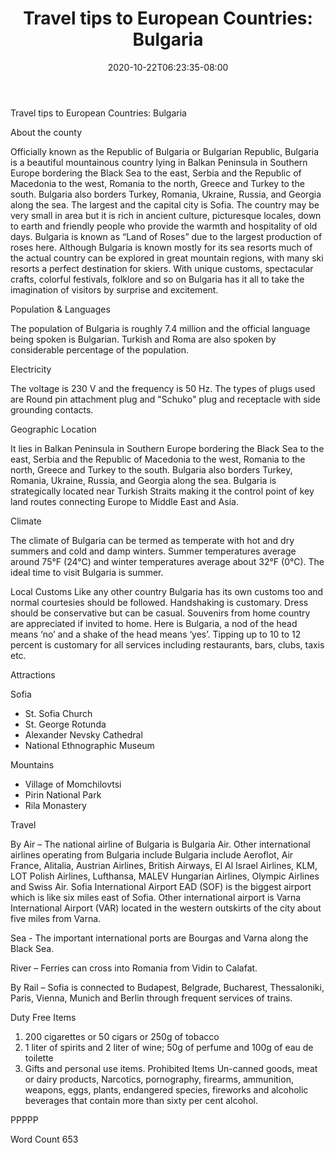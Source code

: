 ﻿---
title: "Travel tips to European Countries: Bulgaria"
date: 2020-10-22T06:23:35-08:00
description: "Travel Tips To European Countries Tips for Web Success"
featured_image: "/images/Travel Tips To European Countries.jpg"
tags: ["Travel Tips To European Countries"]
---

Travel tips to European Countries: Bulgaria

About the county

Officially known as the Republic of Bulgaria or Bulgarian Republic, Bulgaria is a beautiful mountainous country lying in Balkan Peninsula in Southern Europe bordering the Black Sea to the east, Serbia and the Republic of Macedonia to the west, Romania to the north, Greece and Turkey to the south. Bulgaria also borders Turkey, Romania, Ukraine, Russia, and Georgia along the sea. The largest and the capital city is Sofia. The country may be very small in area but it is rich in ancient culture, picturesque locales, down to earth and friendly people who provide the warmth and hospitality of old days. Bulgaria is known as “Land of Roses” due to the largest production of roses here. Although Bulgaria is known mostly for its sea resorts much of the actual country can be explored in great mountain regions, with many ski resorts a perfect destination for skiers. With unique customs, spectacular crafts, colorful festivals, folklore and so on Bulgaria has it all to take the imagination of visitors by surprise and excitement.

Population & Languages

The population of Bulgaria is roughly 7.4 million and the official language being spoken is Bulgarian. Turkish and Roma are also spoken by considerable percentage of the population.

Electricity

The voltage is 230 V and the frequency is 50 Hz. The types of plugs used are Round pin attachment plug and "Schuko" plug and receptacle with side grounding contacts.

Geographic Location

It lies in Balkan Peninsula in Southern Europe bordering the Black Sea to the east, Serbia and the Republic of Macedonia to the west, Romania to the north, Greece and Turkey to the south. Bulgaria also borders Turkey, Romania, Ukraine, Russia, and Georgia along the sea. Bulgaria is strategically located near Turkish Straits making it the control point of key land routes connecting Europe to Middle East and Asia.

Climate

The climate of Bulgaria can be termed as temperate with hot and dry summers and cold and damp winters. Summer temperatures average around 75°F (24°C) and winter temperatures average about 32°F (0°C). The ideal time to visit Bulgaria is summer.

Local Customs
Like any other country Bulgaria has its own customs too and normal courtesies should be followed. Handshaking is customary. Dress should be conservative but can be casual. Souvenirs from home country are appreciated if invited to home. Here is Bulgaria, a nod of the head means ‘no’ and a shake of the head means ‘yes’. Tipping up to 10 to 12 percent is customary for all services including restaurants, bars, clubs, taxis etc.

Attractions

Sofia 
* St. Sofia Church
* St. George Rotunda
* Alexander Nevsky Cathedral 
* National Ethnographic Museum 

Mountains
* Village of Momchilovtsi 
* Pirin National Park 
* Rila Monastery

Travel

By Air – The national airline of Bulgaria is Bulgaria Air. Other international airlines operating from Bulgaria include Bulgaria include Aeroflot, Air France, Alitalia, Austrian Airlines, British Airways, El Al Israel Airlines, KLM, LOT Polish Airlines, Lufthansa, MALEV Hungarian Airlines, Olympic Airlines and Swiss Air. Sofia International Airport EAD (SOF) is the biggest airport which is like six miles east of Sofia. Other international airport is Varna International Airport (VAR) located in the western outskirts of the city about five miles from Varna.

Sea - The important international ports are Bourgas and Varna along the Black Sea.

River – Ferries can cross into Romania from Vidin to Calafat.

By Rail – Sofia is connected to Budapest, Belgrade, Bucharest, Thessaloniki, Paris, Vienna, Munich and Berlin through frequent services of trains.

Duty Free Items
1. 200 cigarettes or 50 cigars or 250g of tobacco 
2. 1 liter of spirits and 2 liter of wine; 50g of perfume and 100g of eau de toilette 
3. Gifts and personal use items.
Prohibited Items
Un-canned goods, meat or dairy products, Narcotics, pornography, firearms, ammunition, weapons, eggs, plants, endangered species, fireworks and alcoholic beverages that contain more than sixty per cent alcohol.

PPPPP

Word Count 653

